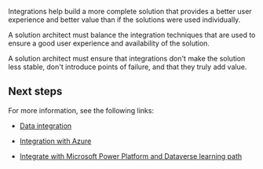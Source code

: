 Integrations help build a more complete solution that provides a better user experience and better value than if the solutions were used individually.

A solution architect must balance the integration techniques that are used to ensure a good user experience and availability of the solution.

A solution architect must ensure that integrations don't make the solution less stable, don't introduce points of failure, and that they truly add value.

## Next steps

For more information, see the following links:

- [Data integration](/powerapps/developer/data-platform/data-synchronization/?azure-portal=true)

- [Integration with Azure](/powerapps/developer/data-platform/azure-integration/?azure-portal=true)

- [Integrate with Microsoft Power Platform and Dataverse learning path](/learn/paths/integrate-power-platform/?azure-portal=true)
